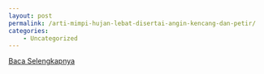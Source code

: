 ```yaml
---
layout: post
permalink: /arti-mimpi-hujan-lebat-disertai-angin-kencang-dan-petir/
categories:
    - Uncategorized
---
```


[Baca Selengkapnya](/05)